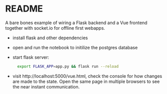 # README

A bare bones example of wiring a Flask backend and a Vue frontend together with socket.io for offline first webapps.

* install flask and other dependencies
* open and run the notebook to initilize the postgres database
* start flask server:

  ``` bash
    export FLASK_APP=app.py && flask run --reload 
  ```

* visit http://localhost:5000/vue.html, check the console for how changes are made to the state. Open the same page in multiple browsers to see the near instant communication.
